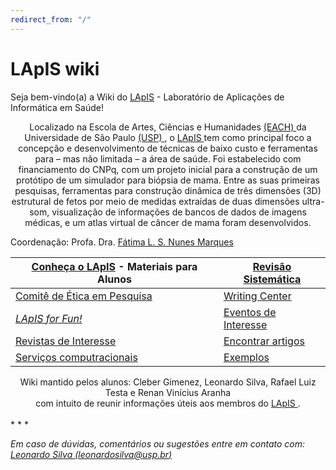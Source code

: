 ```yaml
---
redirect_from: "/"
---
```


# LApIS wiki

Seja bem-vindo(a) a Wiki do [LApIS](http://lapis.each.usp.br/) \- Laboratório de Aplicações de Informática em Saúde!

<CENTER> Localizado na Escola de Artes, Ciências e Humanidades <a href="http://www5.each.usp.br/" rel="nofollow"> (EACH) </a> da Universidade de São Paulo <a href="http://www.usp.br" rel="nofollow"> (USP) </a>, o <a href="http://lapis.each.usp.br/" rel="nofollow"> LApIS </a> tem como principal foco a concepção e desenvolvimento de técnicas de baixo custo e ferramentas para – mas não limitada – a área de saúde. Foi estabelecido com financiamento do CNPq, com um projeto inicial para a construção de um protótipo de um simulador para biópsia de mama. Entre as suas primeiras pesquisas, ferramentas para construção dinâmica de três dimensões (3D) estrutural de fetos por meio de medidas extraídas de duas dimensões ultra-som, visualização de informações de bancos de dados de imagens médicas, e um atlas virtual de câncer de mama foram desenvolvidos. </CENTER>


Coordenação: Profa. Dra. [Fátima L. S. Nunes Marques](mailto:fatima.nunes@usp.br)

| [Conheça o LApIS](materiais) - Materiais para Alunos                                                                                                                              | [Revisão Sistemática](rs)                |
|-----------------------------------------------------------------------------------------------------------------------------------------------------------------------------------|------------------------------------------|
| [Comitê de Ética em Pesquisa](CEP)                                                                                                                                                | [Writing Center](escrita)                |
| [_LApIS for Fun!_](fun)                                                                                                                                                           | [Eventos de Interesse](eventos-revistas) |
| [Revistas de Interesse](https://docs.google.com/spreadsheets/d/e/2PACX-1vRWjx4BX1eOPOB2Z8wg9Ni9IBmA3PNOxeyfU_hPpgz8MugigpD3AH3axtlJlhxty-AvwwoQN4TIjQp-/pubhtml?gid=0&single=true) | [Encontrar artigos](artigos)              |
| [Serviços computracionais](servicos-computacionais)                                                                                                                               |  [Exemplos](exemplos)                                         |

<CENTER> Wiki mantido pelos alunos: Cleber Gimenez, Leonardo Silva, Rafael Luiz Testa e Renan Vinícius Aranha <BR> com intuito de reunir informações úteis aos membros do <a href="http://lapis.each.usp.br/" rel="nofollow"> LApIS </a>. </CENTER>

<BR>
* * *

_Em caso de dúvidas, comentários ou sugestões entre em contato com: [Leonardo Silva (leonardosilva@usp.br)](mailto:leonardosilva@usp.br)_
